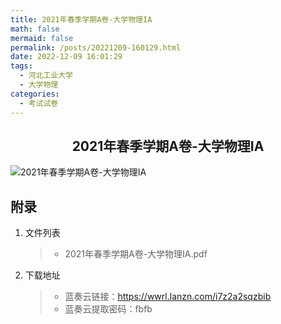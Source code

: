 ```yaml
---
title: 2021年春季学期A卷-大学物理IA
math: false
mermaid: false
permalink: /posts/20221209-160129.html
date: 2022-12-09 16:01:29
tags:
  - 河北工业大学
  - 大学物理
categories:
  - 考试试卷
---
```

## <center>2021年春季学期A卷-大学物理IA</center>

<!-- more -->

![2021年春季学期A卷-大学物理IA](https://s21.ax1x.com/2025/04/05/pE6ojDU.png)

## 附录
1. 文件列表
    > * 2021年春季学期A卷-大学物理IA.pdf

2. 下载地址
    > * 蓝奏云链接：https://wwrl.lanzn.com/i7z2a2sqzbib  
    > * 蓝奏云提取密码：fbfb  